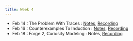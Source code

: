 ```yaml
---
title: Week 4
---
```


- Feb 14 : The Problem With Traces : [Notes](https://hackmd.io/@lfs/SJKOjpXkq), [Recording](https://brown.hosted.panopto.com/Panopto/Pages/Viewer.aspx?id=1d97c302-64a3-4ab7-a27f-ae2900f64425)
- Feb 16 : Counterexamples To Induction : [Notes](https://hackmd.io/@lfs/SyrcAtry5), [Recording](https://brown.hosted.panopto.com/Panopto/Pages/Viewer.aspx?id=2a6264b1-b409-4e36-bdaa-ae2900f64442)
- Feb 18 : Forge 2, Curiosity Modeling : Notes, [Recording](https://brown.hosted.panopto.com/Panopto/Pages/Viewer.aspx?id=2e0ec0ae-5832-45cf-87a8-ae2900f64460)

